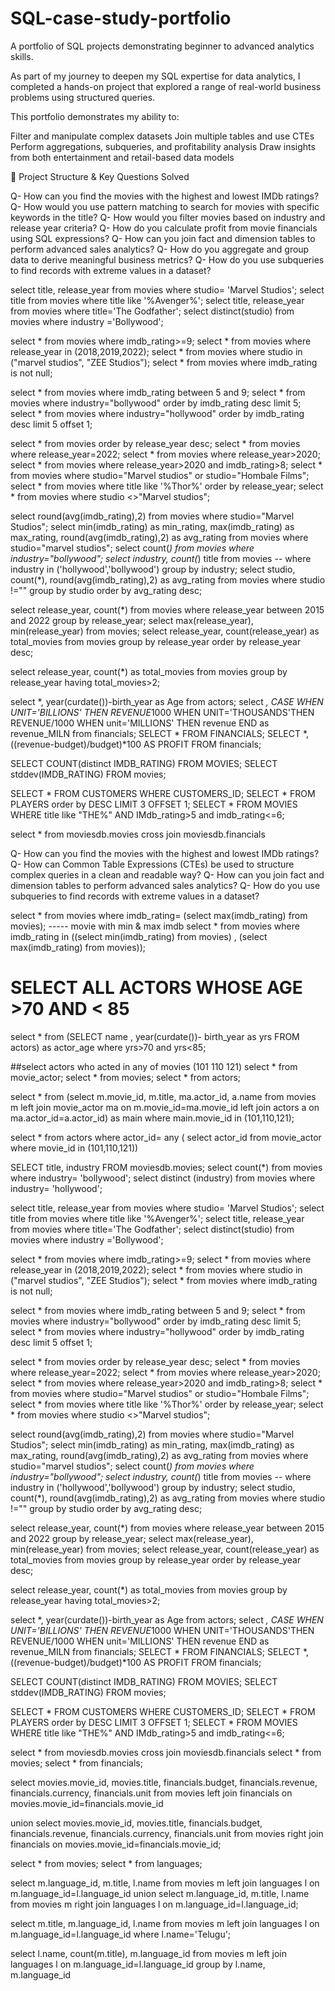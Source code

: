# SQL-case-study-portfolio
A portfolio of SQL projects demonstrating beginner to advanced analytics skills.

As part of my journey to deepen my SQL expertise for data analytics, I completed a hands-on project that explored a range of real-world business problems using structured queries.

This portfolio demonstrates my ability to:

Filter and manipulate complex datasets
Join multiple tables and use CTEs
Perform aggregations, subqueries, and profitability analysis
Draw insights from both entertainment and retail-based data models

📁 Project Structure & Key Questions Solved

Q- How can you find the movies with the highest and lowest IMDb ratings?
Q- How would you use pattern matching to search for movies with specific keywords in the title?
Q- How would you filter movies based on industry and release year criteria?
Q- How do you calculate profit from movie financials using SQL expressions?
Q- How can you join fact and dimension tables to perform advanced sales analytics?
Q- How do you aggregate and group data to derive meaningful business metrics?
Q- How do you use subqueries to find records with extreme values in a dataset?

select title, release_year from movies	where studio= 'Marvel Studios';
select title from movies where title like '%Avenger%';
select title, release_year from movies where title='The Godfather';
select distinct(studio) from movies where industry ='Bollywood';

select * from movies where imdb_rating>=9;
select * from movies where release_year in (2018,2019,2022);
select * from movies where studio in ("marvel studios", "ZEE Studios");
select * from movies where imdb_rating is not null;
      
select * from movies where imdb_rating between 5 and 9;
select * from movies where industry="bollywood"	
order by imdb_rating desc limit 5;
select * from movies where industry="hollywood"
order by imdb_rating desc limit 5 offset 1;

select * from movies
order by release_year desc;
select * from movies where release_year=2022;
select * from movies where release_year>2020;
select * from movies where release_year>2020 and imdb_rating>8;
select * from movies where studio="Marvel studios" or studio="Hombale Films";
select * from movies where title like '%Thor%' order by release_year;
select * from movies where studio <>"Marvel studios";

select round(avg(imdb_rating),2) from movies where studio="Marvel Studios";
select  min(imdb_rating) as min_rating,
max(imdb_rating) as max_rating,
round(avg(imdb_rating),2) as avg_rating from movies where studio="marvel studios";
select count(*) from movies where industry="bollywood";
select industry, count(*) title from movies -- where industry in ('hollywood','bollywood')
group by industry;
select studio, count(*), round(avg(imdb_rating),2) as avg_rating from movies where studio !=""
group by studio
order by avg_rating desc;

select release_year, count(*) from movies where release_year between 2015 and 2022
group by release_year;
select max(release_year), min(release_year) from movies;
select release_year, count(release_year) as total_movies from movies
group by release_year
order by release_year desc;

select release_year, count(*) as total_movies from movies
group by release_year
having total_movies>2;

select *, year(curdate())-birth_year as Age from actors;
select *, 
CASE
WHEN UNIT='BILLIONS' THEN REVENUE*1000
WHEN UNIT='THOUSANDS'THEN REVENUE/1000
WHEN unit='MILLIONS' THEN revenue
END as revenue_MILN
from financials;
SELECT * FROM FINANCIALS;
SELECT *,
((revenue-budget)/budget)*100 AS PROFIT FROM financials;

SELECT COUNT(distinct IMDB_RATING) FROM MOVIES;
SELECT stddev(IMDB_RATING) FROM movies;

SELECT * FROM CUSTOMERS WHERE CUSTOMERS_ID;
SELECT * FROM PLAYERS order by DESC LIMIT 3 OFFSET 1;
SELECT * FROM MOVIES WHERE title like "THE%" AND IMdb_rating>5 and imdb_rating<=6;

select * from moviesdb.movies
cross join moviesdb.financials



Q- How can you find the movies with the highest and lowest IMDb ratings?
Q- How can Common Table Expressions (CTEs) be used to structure complex queries in a clean and readable way?
Q- How can you join fact and dimension tables to perform advanced sales analytics?
Q- How do you use subqueries to find records with extreme values in a dataset?

select * from movies where imdb_rating= (select max(imdb_rating) from movies);
----- movie with min & max imdb
select * from movies where imdb_rating in ((select min(imdb_rating) from movies) , (select max(imdb_rating) from movies));

# SELECT ALL ACTORS WHOSE AGE >70 AND < 85
select * from
(SELECT name , year(curdate())- birth_year as yrs 
FROM actors) as actor_age
where yrs>70 and yrs<85;

##select actors who acted in any of movies (101 110 121)
select * from movie_actor;
select * from movies;
select * from actors;

select * from
(select m.movie_id, m.title, ma.actor_id, a.name
from movies m
left join movie_actor ma
on m.movie_id=ma.movie_id
left join actors a 
on ma.actor_id=a.actor_id) as main
where main.movie_id in (101,110,121);

select * from actors where actor_id= any (
select actor_id from movie_actor where movie_id in (101,110,121))

SELECT title, industry FROM moviesdb.movies;
select count(*) from movies where industry= 'bollywood';
select distinct (industry) from movies where industry= 'hollywood';

select title, release_year from movies	where studio= 'Marvel Studios';
select title from movies where title like '%Avenger%';
select title, release_year from movies where title='The Godfather';
select distinct(studio) from movies where industry ='Bollywood';

select * from movies where imdb_rating>=9;
select * from movies where release_year in (2018,2019,2022);
select * from movies where studio in ("marvel studios", "ZEE Studios");
select * from movies where imdb_rating is not null;
      
select * from movies where imdb_rating between 5 and 9;
select * from movies where industry="bollywood"	
order by imdb_rating desc limit 5;
select * from movies where industry="hollywood"
order by imdb_rating desc limit 5 offset 1;

select * from movies
order by release_year desc;
select * from movies where release_year=2022;
select * from movies where release_year>2020;
select * from movies where release_year>2020 and imdb_rating>8;
select * from movies where studio="Marvel studios" or studio="Hombale Films";
select * from movies where title like '%Thor%' order by release_year;
select * from movies where studio <>"Marvel studios";

select round(avg(imdb_rating),2) from movies where studio="Marvel Studios";
select  min(imdb_rating) as min_rating,
max(imdb_rating) as max_rating,
round(avg(imdb_rating),2) as avg_rating from movies where studio="marvel studios";
select count(*) from movies where industry="bollywood";
select industry, count(*) title from movies -- where industry in ('hollywood','bollywood')
group by industry;
select studio, count(*), round(avg(imdb_rating),2) as avg_rating from movies where studio !=""
group by studio
order by avg_rating desc;

select release_year, count(*) from movies where release_year between 2015 and 2022
group by release_year;
select max(release_year), min(release_year) from movies;
select release_year, count(release_year) as total_movies from movies
group by release_year
order by release_year desc;

select release_year, count(*) as total_movies from movies
group by release_year
having total_movies>2;

select *, year(curdate())-birth_year as Age from actors;
select *, 
CASE
WHEN UNIT='BILLIONS' THEN REVENUE*1000
WHEN UNIT='THOUSANDS'THEN REVENUE/1000
WHEN unit='MILLIONS' THEN revenue
END as revenue_MILN
from financials;
SELECT * FROM FINANCIALS;
SELECT *,
((revenue-budget)/budget)*100 AS PROFIT FROM financials;

SELECT COUNT(distinct IMDB_RATING) FROM MOVIES;
SELECT stddev(IMDB_RATING) FROM movies;

SELECT * FROM CUSTOMERS WHERE CUSTOMERS_ID;
SELECT * FROM PLAYERS order by DESC LIMIT 3 OFFSET 1;
SELECT * FROM MOVIES WHERE title like "THE%" AND IMdb_rating>5 and imdb_rating<=6;

select * from moviesdb.movies
cross join moviesdb.financials
select * from movies;
select * from financials;

select movies.movie_id, movies.title, financials.budget, financials.revenue, financials.currency, financials.unit
from movies
left join financials
on movies.movie_id=financials.movie_id

union
select movies.movie_id, movies.title, financials.budget, financials.revenue, financials.currency, financials.unit
from movies
right join financials
on movies.movie_id=financials.movie_id;

select * from movies;
select * from languages;


select m.language_id, m.title, l.name
from movies m
left join languages l
on m.language_id=l.language_id
union
select m.language_id, m.title, l.name
from movies m
right join languages l
on m.language_id=l.language_id;


select m.title, m.language_id, l.name
from movies m 
left join languages l
on m.language_id=l.language_id
where l.name='Telugu';

select l.name, count(m.title), m.language_id
from movies m 
left join languages l
on m.language_id=l.language_id
group by l.name, m.language_id
